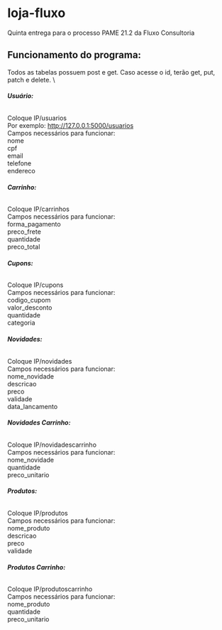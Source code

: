 # loja-fluxo
Quinta entrega para o processo PAME 21.2 da Fluxo Consultoria

## Funcionamento do programa:
Todos as tabelas possuem post e get. Caso acesse o id, terão get, put, patch e delete. \


###### **Usuário:** 
Coloque IP/usuarios 
\
Por exemplo: http://127.0.0.1:5000/usuarios \
Campos necessários para funcionar: \
nome \
cpf \
email \
telefone \
endereco 


###### **Carrinho:** 
Coloque IP/carrinhos \
Campos necessários para funcionar: \
forma_pagamento \
preco_frete \
quantidade \
preco_total 


###### **Cupons:** 
Coloque IP/cupons \
Campos necessários para funcionar: \
codigo_cupom \
valor_desconto \
quantidade \
categoria 

###### **Novidades:** 
Coloque IP/novidades \
Campos necessários para funcionar: \
nome_novidade \
descricao \
preco \
validade \
data_lancamento 

###### **Novidades Carrinho:** 
Coloque IP/novidadescarrinho \
Campos necessários para funcionar: \
nome_novidade \
quantidade \
preco_unitario  

###### **Produtos:** 
Coloque IP/produtos \
Campos necessários para funcionar: \
nome_produto \
descricao \
preco \
validade 

###### **Produtos Carrinho:** 
Coloque IP/produtoscarrinho \
Campos necessários para funcionar: \
nome_produto \
quantidade \
preco_unitario  



